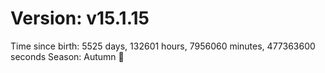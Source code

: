 # Version: v15.1.15
Time since birth: 5525 days, 132601 hours, 7956060 minutes, 477363600 seconds
Season: Autumn 🍁
